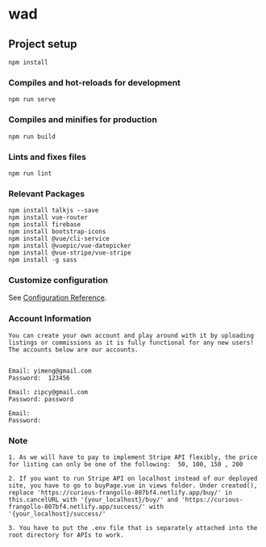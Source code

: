 # wad


## Project setup
```
npm install
```

### Compiles and hot-reloads for development
```
npm run serve
```

### Compiles and minifies for production
```
npm run build
```

### Lints and fixes files
```
npm run lint
```

### Relevant Packages

```
npm install talkjs --save
npm install vue-router
npm install firebase
npm install bootstrap-icons
npm install @vue/cli-service
npm install @vuepic/vue-datepicker
npm install @vue-stripe/vue-stripe
npm install -g sass

```

### Customize configuration
See [Configuration Reference](https://cli.vuejs.org/config/).


### Account Information 

```
You can create your own account and play around with it by uploading listings or commissions as it is fully functional for any new users! 
The accounts below are our accounts. 


Email: yimeng@gmail.com
Password:  123456

Email: zipcy@gmail.com
Password: password

Email: 
Password: 

```

### Note 

```
1. As we will have to pay to implement Stripe API flexibly, the price for listing can only be one of the following:  50, 100, 150 , 200 

2. If you want to run Stripe API on localhost instead of our deployed site, you have to go to buyPage.vue in views folder. Under created(), replace 'https://curious-frangollo-807bf4.netlify.app/buy/' in this.cancelURL with '{your_localhost}/buy/' and 'https://curious-frangollo-807bf4.netlify.app/success/' with '{your_localhost}/success/' 

3. You have to put the .env file that is separately attached into the root directory for APIs to work. 

```


